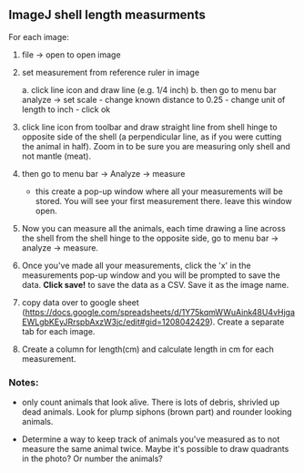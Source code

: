 ## ImageJ shell length measurments


For each image:

1. file -> open to open image

2. set measurement from reference ruler in image

	a. click line icon and draw line (e.g. 1/4 inch)
	b. then go to menu bar analyze -> set scale
		- change known distance to 0.25 
		- change unit of length to inch
		- click ok 

3. click line icon from toolbar and draw straight line from shell hinge to opposite side of the shell (a perpendicular line, as if you were cutting the animal in half). Zoom in to be sure you are measuring only shell and not mantle (meat). 

4. then go to menu bar -> Analyze -> measure
	- this create a pop-up window where all your measurements will be stored. You will see your first measurement there. leave this window open.

5. Now you can measure all the animals, each time drawing a line across the shell from the shell hinge to the opposite side, go to menu bar -> analyze -> measure.

6. Once you've made all your measurements, click the 'x' in the measurements pop-up window and you will be prompted to save the data. **Click save!** to save the data as a CSV. Save it as the image name.

7. copy data over to google sheet (https://docs.google.com/spreadsheets/d/1Y75kqmWWuAink48U4vHjgaEWLgbKEyJRrspbAxzW3jc/edit#gid=1208042429). Create a separate tab for each image. 

8. Create a column for length(cm) and calculate length in cm for each measurement.


### Notes:
- only count animals that look alive. There is lots of debris, shrivled up dead animals. Look for plump siphons (brown part) and rounder looking animals. 

- Determine a way to keep track of animals you've measured as to not measure the same animal twice. Maybe it's possible to draw quadrants in the photo? Or number the animals?
